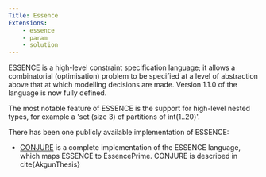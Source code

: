 ```yaml
---
Title: Essence
Extensions:
	- essence
	- param
	- solution
---
```


ESSENCE is a high-level constraint specification language; it allows a combinatorial (optimisation) problem to be specified at a level of abstraction above that at which modelling decisions are made. Version 1.1.0 of the language is now fully defined.

The most notable feature of ESSENCE is the support for high-level nested types, for example a 'set (size 3) of partitions of int(1..20)'.

There has been one publicly available implementation of ESSENCE:

* [CONJURE](http://ozgur.host.cs.st-andrews.ac.uk/conjure/) is a complete implementation of the ESSENCE language, which maps ESSENCE to EssencePrime. CONJURE is described in cite{AkgunThesis}
